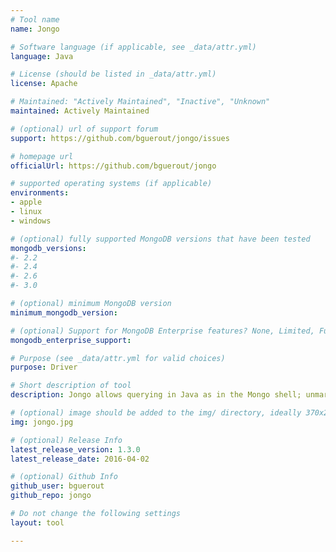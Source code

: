 ```yaml
---
# Tool name
name: Jongo

# Software language (if applicable, see _data/attr.yml)
language: Java

# License (should be listed in _data/attr.yml)
license: Apache

# Maintained: "Actively Maintained", "Inactive", "Unknown"
maintained: Actively Maintained

# (optional) url of support forum
support: https://github.com/bguerout/jongo/issues

# homepage url
officialUrl: https://github.com/bguerout/jongo

# supported operating systems (if applicable)
environments:
- apple
- linux
- windows

# (optional) fully supported MongoDB versions that have been tested
mongodb_versions:
#- 2.2
#- 2.4
#- 2.6
#- 3.0

# (optional) minimum MongoDB version
minimum_mongodb_version:

# (optional) Support for MongoDB Enterprise features? None, Limited, Full
mongodb_enterprise_support: 

# Purpose (see _data/attr.yml for valid choices)
purpose: Driver

# Short description of tool
description: Jongo allows querying in Java as in the Mongo shell; unmarshalling results into Java objects (by default with Jackson). Jongo relies upon Jackson 2.4.1, Bson4Jackson 2.4.0 and Mongo Java Driver 2.11+.

# (optional) image should be added to the img/ directory, ideally 370x200px
img: jongo.jpg

# (optional) Release Info
latest_release_version: 1.3.0
latest_release_date: 2016-04-02

# (optional) Github Info
github_user: bguerout
github_repo: jongo

# Do not change the following settings
layout: tool

---
```

